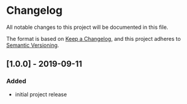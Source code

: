 # Changelog
All notable changes to this project will be documented in this file.

The format is based on [Keep a Changelog](https://keepachangelog.com/en/1.0.0/),
and this project adheres to [Semantic Versioning](https://semver.org/spec/v2.0.0.html).

## [1.0.0] - 2019-09-11
### Added
 - initial project release


[0.1.0]: https://github.com/TwitchBronBron/tagger-input/v0.1.0
